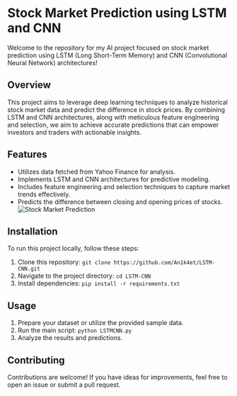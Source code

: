 # Stock Market Prediction using LSTM and CNN

Welcome to the repository for my AI project focused on stock market prediction using LSTM (Long Short-Term Memory) and CNN (Convolutional Neural Network) architectures!

## Overview

This project aims to leverage deep learning techniques to analyze historical stock market data and predict the difference in stock prices. By combining LSTM and CNN architectures, along with meticulous feature engineering and selection, we aim to achieve accurate predictions that can empower investors and traders with actionable insights.

## Features

- Utilizes data fetched from Yahoo Finance for analysis.
- Implements LSTM and CNN architectures for predictive modeling.
- Includes feature engineering and selection techniques to capture market trends effectively.
- Predicts the difference between closing and opening prices of stocks.
![Stock Market Prediction]([https://github.com/An1k4et/LSTM-CNN/main/img.pn](https://github.com/An1k4et/LSTM-CNN/blob/main/img.jpg?raw=true)g)
## Installation

To run this project locally, follow these steps:

1. Clone this repository: `git clone https://github.com/An1k4et/LSTM-CNN.git`
2. Navigate to the project directory: `cd LSTM-CNN`
3. Install dependencies: `pip install -r requirements.txt`

## Usage

1. Prepare your dataset or utilize the provided sample data.
2. Run the main script: `python LSTMCNN.py`
3. Analyze the results and predictions.

## Contributing

Contributions are welcome! If you have ideas for improvements, feel free to open an issue or submit a pull request.

